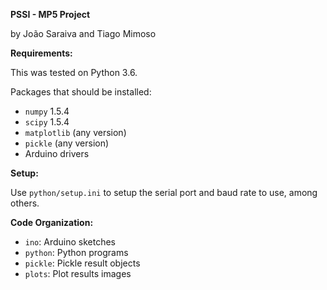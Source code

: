 **PSSI - MP5 Project**

by João Saraiva and Tiago Mimoso

**Requirements:**

This was tested on Python 3.6.

Packages that should be installed:

- `numpy` 1.5.4
- `scipy` 1.5.4
- `matplotlib` (any version)
- `pickle` (any version)
- Arduino drivers

**Setup:**

Use `python/setup.ini` to setup the serial port and baud rate to use, among others.

**Code Organization:**

- `ino`: Arduino sketches
- `python`: Python programs
- `pickle`: Pickle result objects
- `plots`: Plot results images
